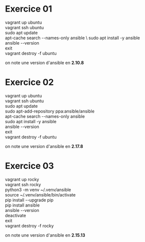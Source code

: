
# Exercice 01

vagrant up ubuntu \
vagrant ssh ubuntu  
sudo apt update    
apt-cache search --names-only ansible \\
sudo apt install -y ansible \
ansible --version  
exit  
vagrant destroy -f ubuntu  

on note une version d'ansible en **2.10.8**  

# Exercice 02

vagrant up ubuntu  
vagrant ssh ubuntu  
sudo apt update  
sudo apt-add-repository ppa:ansible/ansible  
apt-cache search --names-only ansible  
sudo apt install -y ansible  
ansible --version  
exit  
vagrant destroy -f ubuntu  
  
on note une version d'ansible en **2.17.8**  

# Exercice 03

vagrant up rocky  
vagrant ssh rocky  
python3 -m venv ~/.venv/ansible  
source ~/.venv/ansible/bin/activate  
pip install --upgrade pip  
pip install ansible  
ansible --version  
deactivate  
exit  
vagrant destroy -f rocky  

on note une version d'ansible en **2.15.13**  




